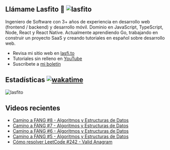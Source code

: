 
## Llámame Lasfito 👋 <img src="https://komarev.com/ghpvc/?username=lasfito&label=Profile%20views&color=0e75b6&style=flat" alt="lasfito" /> 

Ingeniero de Software con 3+ años de experiencia en desarrollo web (frontend / backend) y desarrollo móvil. Dominio en JavaScript, TypeScript, Node, React y React Native. Actualmente aprendiendo Go, trabajando en construir un proyecto SaaS y creando tutoriales en español sobre desarrollo web.

  - Revisa mi sitio web en [lasfi.to](https://lasfi.to)
  - Tutoriales sin relleno en [YouTube](https://www.youtube.com/channel/UCwfeUZwjfNsIFqFURiqkLSw)
  - Suscríbete a <a href="http://lasfi.to/1-2-3/"  target="_blank"> mi boletín </a>
   

## Estadísticas [![wakatime](https://wakatime.com/badge/user/5f64052e-88c6-4b16-a87a-e9f52142e69a.svg)](https://wakatime.com/@5f64052e-88c6-4b16-a87a-e9f52142e69a)


<img align="center" src="https://github-readme-stats.vercel.app/api/top-langs?username=lasfito&show_icons=true&locale=es&layout=compact&langs_count=4&theme=nord&custom_title=Stack+según+GitHub" alt="lasfito" /> 

## Videos recientes
<!-- BLOG-POST-LIST:START -->
- [Camino a FANG #8 - Algoritmos y Estructuras de Datos](https://www.youtube.com/watch?v=3M_WaHAjKD8)
- [Camino a FANG #7 - Algoritmos y Estructuras de Datos](https://www.youtube.com/watch?v=2Xt4W-3H-UQ)
- [Camino a FANG #6 - Algoritmos y Estructuras de Datos](https://www.youtube.com/watch?v=Zaq_TejKR6E)
- [Camino a FANG #5 - Algoritmos y Estructuras de Datos](https://www.youtube.com/watch?v=lab4N-oISQo)
- [Cómo resolver LeetCode #242 - Valid Anagram](https://www.youtube.com/watch?v=YfJCp1KwQdQ)
<!-- BLOG-POST-LIST:END -->











  
